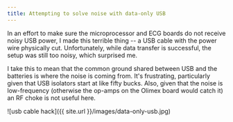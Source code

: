 ```yaml
---
title: Attempting to solve noise with data-only USB
---
```

In an effort to make sure the microprocessor and ECG boards do not receive noisy USB power, I made this terrible thing --
a USB cable with the power wire physically cut. Unfortunately, while data transfer is successful, the setup was still
too noisy, which surprised me.

I take this to mean that the common ground shared between USB and the batteries is where the noise is coming from. It's 
frustrating, particularly given that USB isolators start at like fifty bucks. Also, given that the noise is low-frequency
(otherwise the op-amps on the Olimex board would catch it) an RF choke is not useful here.

![usb cable hack]({{ site.url }}/images/data-only-usb.jpg)
